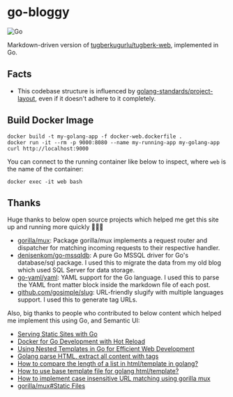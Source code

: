 # go-bloggy

![Go](https://github.com/tugberkugurlu/go-bloggy/workflows/Go/badge.svg?branch=master)

Markdown-driven version of [tugberkugurlu/tugberk-web](https://github.com/tugberkugurlu/tugberk-web), implemented in Go. 

## Facts

 - This codebase structure is influenced by [golang-standards/project-layout](https://github.com/golang-standards/project-layout), 
 even if it doesn't adhere to it completely.

## Build Docker Image

```
docker build -t my-golang-app -f docker-web.dockerfile .
docker run -it --rm -p 9000:8080 --name my-running-app my-golang-app
curl http://localhost:9000
```

You can connect to the running container like below to inspect, where `web` is the name of the container:

```
docker exec -it web bash
```

## Thanks

Huge thanks to below open source projects which helped me get this site up and running more quickly 🙇🏼‍♂️

 - [gorilla/mux](https://github.com/gorilla/mux): Package gorilla/mux implements a request router and dispatcher for 
 matching incoming requests to their respective handler.
 - [denisenkom/go-mssqldb](github.com/denisenkom/go-mssqldb): A pure Go MSSQL driver for Go's database/sql package. I 
 used this to migrate the data from my old blog which used SQL Server for data storage.
 - [go-yaml/yaml](https://github.com/go-yaml/yaml): YAML support for the Go language. I used this to parse the YAML front 
 matter block inside the markdown file of each post.
 - [github.com/gosimple/slug](https://github.com/gosimple/slug): URL-friendly slugify with multiple languages support. I 
 used this to generate tag URLs.

Also, big thanks to people who contributed to below content which helped me implement this using Go, and Semantic UI:

 - [Serving Static Sites with Go](https://www.alexedwards.net/blog/serving-static-sites-with-go)
 - [Docker for Go Development with Hot Reload](https://levelup.gitconnected.com/docker-for-go-development-a27141f36ba9)
 - [Using Nested Templates in Go for Efficient Web Development](https://levelup.gitconnected.com/using-go-templates-for-effective-web-development-f7df10b0e4a0)
 - [Golang parse HTML, extract all content with <body> </body> tags](https://stackoverflow.com/questions/30109061/golang-parse-html-extract-all-content-with-body-body-tags)
 - [How to compare the length of a list in html/template in golang?](https://stackoverflow.com/questions/35967109/how-to-compare-the-length-of-a-list-in-html-template-in-golang)
 - [How to use base template file for golang html/template?](https://stackoverflow.com/questions/36617949/how-to-use-base-template-file-for-golang-html-template)
 - [How to implement case insensitive URL matching using gorilla mux](https://stackoverflow.com/questions/53593618/how-to-implement-case-insensitive-url-matching-using-gorilla-mux)
 - [gorilla/mux#Static Files](https://github.com/gorilla/mux/tree/75dcda0896e109a2a22c9315bca3bb21b87b2ba5#static-files)
